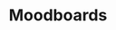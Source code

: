 ---
title: "Moodboards"
description: "Helping to bring my dolls to life."
cascade:
  showReadingTime: false
  groupByYear: false
  showAuthor: false
  showWordCount: false
  showDate: false
---